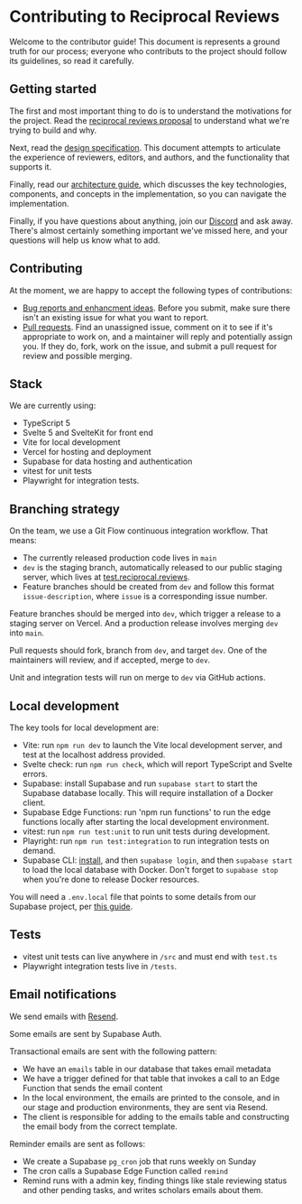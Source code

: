 # Contributing to Reciprocal Reviews

Welcome to the contributor guide! This document is represents a ground truth for our process; everyone who contributs to the project should follow its guidelines, so read it carefully.

## Getting started

The first and most important thing to do is to understand the motivations for the project. Read the [reciprocal reviews proposal](https://docs.google.com/document/d/1RHirbCdQFxBeCbjAAbba1MJtxDOG4cuml66_xWGgXAI/edit#heading=h.gtlebyp3cvjf) to understand what we're trying to build and why.

Next, read the [design specification](DESIGN.md). This document attempts to articulate the experience of reviewers, editors, and authors, and the functionality that supports it.

Finally, read our [architecture guide](ARCHITECTURE.md), which discusses the key technologies, components, and concepts in the implementation, so you can navigate the implementation.

Finally, if you have questions about anything, join our [Discord](https://discord.gg/GzdCGzWMrj) and ask away. There's almost certainly something important we've missed here, and your questions will help us know what to add.

## Contributing

At the moment, we are happy to accept the following types of contributions:

- [Bug reports and enhancment ideas](https://github.com/reciprocalreviews/reciprocalapp/issues). Before you submit, make sure there isn't an existing issue for what you want to report.
- [Pull requests](https://github.com/reciprocalreviews/reciprocalapp/pulls). Find an unassigned issue, comment on it to see if it's appropriate to work on, and a maintainer will reply and potentially assign you. If they do, fork, work on the issue, and submit a pull request for review and possible merging.

## Stack

We are currently using:

- TypeScript 5
- Svelte 5 and SvelteKit for front end
- Vite for local development
- Vercel for hosting and deployment
- Supabase for data hosting and authentication
- vitest for unit tests
- Playwright for integration tests.

## Branching strategy

On the team, we use a Git Flow continuous integration workflow. That means:

- The currently released production code lives in `main`
- `dev` is the staging branch, automatically released to our public staging server, which lives at [test.reciprocal.reviews](https://test.reciprocal.reviews).
- Feature branches should be created from `dev` and follow this format `issue-description`, where `issue` is a corresponding issue number.

Feature branches should be merged into `dev`, which trigger a release to a staging server on Vercel. And a production release involves merging `dev` into `main`.

Pull requests should fork, branch from `dev`, and target `dev`. One of the maintainers will review, and if accepted, merge to `dev`.

Unit and integration tests will run on merge to `dev` via GitHub actions.

## Local development

The key tools for local development are:

- Vite: run `npm run dev` to launch the Vite local development server, and test at the localhost address provided.
- Svelte check: run `npm run check`, which will report TypeScript and Svelte errors.
- Supabase: install Supabase and run `supabase start` to start the Supabase database locally. This will require installation of a Docker client.
- Supabase Edge Functions: run 'npm run functions' to run the edge functions locally after starting the local development environment.
- vitest: run `npm run test:unit` to run unit tests during development.
- Playright: run `npm run test:integration` to run integration tests on demand.
- Supabase CLI: [install](https://supabase.com/docs/guides/cli/getting-started), and then `supabase login`, and then `supabase start` to load the local database with Docker. Don't forget to `supabase stop` when you're done to release Docker resources.

You will need a `.env.local` file that points to some details from our Supabase project, per [this guide](https://supabase.com/docs/guides/auth/server-side/sveltekit).

## Tests

- vitest unit tests can live anywhere in `/src` and must end with `test.ts`
- Playwright integration tests live in `/tests`.

## Email notifications

We send emails with [Resend](https://resend.com/).

Some emails are sent by Supabase Auth.

Transactional emails are sent with the following pattern:

- We have an `emails` table in our database that takes email metadata
- We have a trigger defined for that table that invokes a call to an Edge Function that sends the email content
- In the local environment, the emails are printed to the console, and in our stage and production environments, they are sent via Resend.
- The client is responsible for adding to the emails table and constructing the email body from the correct template.

Reminder emails are sent as follows:

- We create a Supabase `pg_cron` job that runs weekly on Sunday
- The cron calls a Supabase Edge Function called `remind`
- Remind runs with a admin key, finding things like stale reviewing status and other pending tasks, and writes scholars emails about them.
